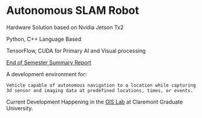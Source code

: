 # Autonomous SLAM Robot

Hardware Solution based on Nvidia Jetson Tx2 

Python, C++ Language Based

TensorFlow, CUDA for Primary AI and Visual processing



[End of Semester Summary Report](https://github.com/WillWagnerIV/Autonomous-Nvidia-Jetson-TX2-LIDAR/blob/master/Agile%20Documents/TX2%20Project%20Report.pdf)

A development environment for:

    Vehicle capable of autonomous navigation to a location while capturing 
    3d sensor and imaging data at predefined locations, times, or events.



Current Development Happening in the [GIS Lab](https://www.cgu.edu/center/advanced-gis-lab/) at Claremont Graduate University.
